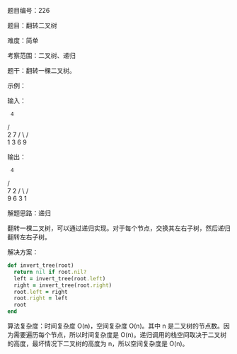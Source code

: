 题目编号：226

题目：翻转二叉树

难度：简单

考察范围：二叉树、递归

题干：翻转一棵二叉树。

示例：

输入：

     4
   /   \
  2     7
 / \   / \
1   3 6   9

输出：

     4
   /   \
  7     2
 / \   / \
9   6 3   1

解题思路：递归

翻转一棵二叉树，可以通过递归实现。对于每个节点，交换其左右子树，然后递归翻转左右子树。

解决方案：

```ruby
def invert_tree(root)
  return nil if root.nil?
  left = invert_tree(root.left)
  right = invert_tree(root.right)
  root.left = right
  root.right = left
  root
end
```

算法复杂度：时间复杂度 O(n)，空间复杂度 O(n)。其中 n 是二叉树的节点数。因为需要遍历每个节点，所以时间复杂度是 O(n)。递归调用的栈空间取决于二叉树的高度，最坏情况下二叉树的高度为 n，所以空间复杂度是 O(n)。